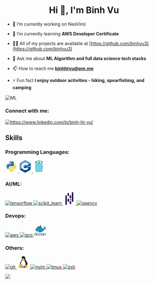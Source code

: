 <h1 align="center">Hi 👋, I'm Binh Vu</h1>
<!-- <h3 align="center">A passionate AWS Cloud Developer and ML Engineer</h3> -->

- 🔭 I’m currently working on NeoVim)

- 🌱 I’m currently learning **AWS Developer Certificate**

- 👨‍💻 All of my projects are available at [https://github.com/binhvu3](https://github.com/binhvu3)

- 💬 Ask me about **ML Algorithm and full data science tech stacks**

- 📫 How to reach me **binhhtvu@pm.me**

- ⚡ Fun fact **I enjoy outdoor activities - hiking, spearfishing, and camping**

<img align="center" alt="ML" width="300" src="https://external-content.duckduckgo.com/iu/?u=https%3A%2F%2Fcdn.dribbble.com%2Fusers%2F204044%2Fscreenshots%2F3586299%2Fmachine-dribbble_800x600.gif&f=1&nofb=1&ipt=b5cbdc0f325428be45f1167b547b0e9421208823f3c48248c283f039029f2aeb&ipo=images">

<h3 align="left">Connect with me:</h3>
<p align="left">
<a href="https://linkedin.com/in/https://www.linkedin.com/in/binh-ht-vu/" target="blank"><img align="center" src="https://raw.githubusercontent.com/rahuldkjain/github-profile-readme-generator/master/src/images/icons/Social/linked-in-alt.svg" alt="https://www.linkedin.com/in/binh-ht-vu/" height="30" width="40" /></a>
</p>

<h2 align="left">Skills</h2>
<h3 align="left">Programming Languages:</h3>
<p align="left"> 
  <a href="https://www.python.org" target="_blank" rel="noreferrer"> <img src="https://raw.githubusercontent.com/devicons/devicon/master/icons/python/python-original.svg" alt="python" width="40" height="40"/> </a> 
  <a href="https://www.w3schools.com/cpp/" target="_blank" rel="noreferrer"> <img src="https://raw.githubusercontent.com/devicons/devicon/master/icons/cplusplus/cplusplus-original.svg" alt="cplusplus" width="40" height="40"/> </a> 
  <a href="https://golang.org" target="_blank" rel="noreferrer"> <img src="https://raw.githubusercontent.com/devicons/devicon/master/icons/go/go-original.svg" alt="go" width="40" height="40"/> </a>
</p>

<h3 align="left">AI/ML:</h3>
  <p align="left"> 
  <a href="https://www.tensorflow.org" target="_blank" rel="noreferrer"> <img src="https://www.vectorlogo.zone/logos/tensorflow/tensorflow-icon.svg" alt="tensorflow" width="40" height="40"/> </a> 
  <a href="https://scikit-learn.org/" target="_blank" rel="noreferrer"> <img src="https://upload.wikimedia.org/wikipedia/commons/0/05/Scikit_learn_logo_small.svg" alt="scikit_learn" width="40" height="40"/> </a> 
  <a href="https://pandas.pydata.org/" target="_blank" rel="noreferrer"> <img src="https://raw.githubusercontent.com/devicons/devicon/2ae2a900d2f041da66e950e4d48052658d850630/icons/pandas/pandas-original.svg" alt="pandas" width="40" height="40"/> </a> 
  <a href="https://opencv.org/" target="_blank" rel="noreferrer"> <img src="https://www.vectorlogo.zone/logos/opencv/opencv-icon.svg" alt="opencv" width="40" height="40"/> </a> 
  </p>
  
<h3 align="left">Devops:</h3>
<p align="left"> 
  <a href="https://aws.amazon.com" target="_blank" rel="noreferrer"> <img src="https://cdn.icon-icons.com/icons2/2407/PNG/512/aws_icon_146074.png" alt="aws" width="40" height="40"/> </a> 
  <a href="https://cloud.google.com" target="_blank" rel="noreferrer"> <img src="https://www.vectorlogo.zone/logos/google_cloud/google_cloud-icon.svg" alt="gcp" width="40" height="40"/> </a>
  <a href="https://www.docker.com/" target="_blank" rel="noreferrer"> <img src="https://raw.githubusercontent.com/devicons/devicon/master/icons/docker/docker-original-wordmark.svg" alt="docker" width="40" height="40"/> </a> 
</p>

    
<h3 align="left">Others:</h3>
  <p align="left"> 
  <a href="https://git-scm.com/" target="_blank" rel="noreferrer"> <img src="https://www.vectorlogo.zone/logos/git-scm/git-scm-icon.svg" alt="git" width="40" height="40"/> </a>
  <a href="https://www.linux.org/" target="_blank" rel="noreferrer"> <img src="https://raw.githubusercontent.com/devicons/devicon/master/icons/linux/linux-original.svg" alt="linux" width="40" height="40"/> </a> 
  <a href="https://neovim.io/" target="_blank" rel="noreferrer"> <img src="http://icons.iconarchive.com/icons/papirus-team/papirus-apps/512/nvim-icon.png" alt="nvim" width="40" height="40"/> </a> 
  <a href="https://github.com/tmux/tmux/wiki" target="_blank" rel="noreferrer"> <img src="https://res.cloudinary.com/teepublic/image/private/s--KUVocOzc--/t_Preview/b_rgb:191919,c_limit,f_jpg,h_630,q_90,w_630/v1544636289/production/designs/3719861_0.jpg" alt="tmux" width="40" height="40"/> </a> 
  <a href="https://github.com/ohmyzsh/ohmyzsh" target="_blank" rel="noreferrer"> <img src="https://forums.developer.apple.com/forums/build-10052020-1/public/assets/tags/zsh/zsh-280.png" alt="zsh" width="40" height="40"/> </a> 
  </p>

<p align="left">
  <img src="https://github-readme-stats.vercel.app/api/top-langs?username=binhvu3&show_icons=true&locale=en&layout=compact" width="300" />
  <!-- <img src="https://github-readme-streak-stats.herokuapp.com/?user=binhvu3" width="400" /> -->

</p>





<!-- **Credit to : https://rahuldkjain.github.io/gh-profile-readme-generator/  & https://github.com/anuraghazra/github-readme-stats** -->
